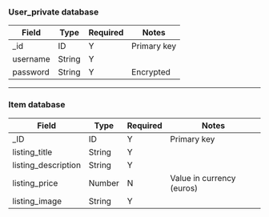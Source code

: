### User_private database

| Field    | Type   | Required | Notes       |
| -------- | ------ | -------- | ----------- |
| \_id     | ID     | Y        | Primary key |
| username | String | Y        |             |
| password | String | Y        | Encrypted   |

---

### Item database

| Field               | Type   | Required | Notes                     |
| ------------------- | ------ | -------- | ------------------------- |
| \_ID                | ID     | Y        | Primary key               |
| listing_title       | String | Y        |                           |
| listing_description | String | Y        |                           |
| listing_price       | Number | N        | Value in currency (euros) |
| listing_image       | String | Y        |                           |
